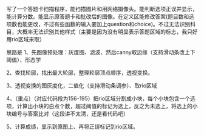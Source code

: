 写了一个答题卡扫描程序，能扫描图片和用网络摄像头。能判断选项正误并显示，能计算分数。能显示原答题卡和批改后的图像。在定义区能修改答案(题目数和选项数也能更改，不过有些函数的输入要加上question和choice)。不过无法识别科目，大概率无法识别其他样式（主要是因为没有明显表示答题区域的标志，我只好用rio区域来取）

思路是
1、先图像预处理：灰度图、滤波、然后canny取边缘（支持滑动条改上下阈值）、形态学

2、查找轮廓，找出最大轮廓，整理轮廓顶点顺序，透视变换。

3、透视变换的图灰度化，二值化（支持滑动条调参）、取rio区域

4、（重点）（对应代码段为156-195）把rio区域分割成小块，每个小块包含一个选项，计算出小块的白点个数，超过阈值的标记为选上，反之为未选上，将选上的小块编号与答案比对（这段讲不太清，还是看代码吧）

5、计算成绩，显示到原图上、再将正误标记到rio区域。